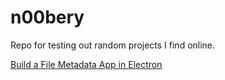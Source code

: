 # n00bery
Repo for testing out random projects I find online.

<a href="https://codeburst.io/build-a-file-metadata-app-in-electron-a0fe8d32410e" target="_blank">Build a File Metadata App in Electron</a>